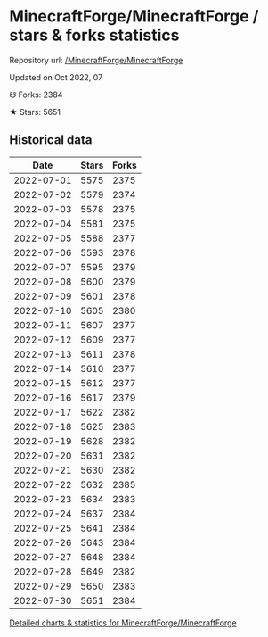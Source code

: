 # MinecraftForge/MinecraftForge / stars & forks statistics

Repository url: [/MinecraftForge/MinecraftForge](https://github.com/MinecraftForge/MinecraftForge)

Updated on Oct 2022, 07

☋ Forks: 2384

★ Stars: 5651

## Historical data
| Date | Stars | Forks |
|------|-------|-------|
| 2022-07-01 | 5575 | 2375 | 
| 2022-07-02 | 5579 | 2374 | 
| 2022-07-03 | 5578 | 2375 | 
| 2022-07-04 | 5581 | 2375 | 
| 2022-07-05 | 5588 | 2377 | 
| 2022-07-06 | 5593 | 2378 | 
| 2022-07-07 | 5595 | 2379 | 
| 2022-07-08 | 5600 | 2379 | 
| 2022-07-09 | 5601 | 2378 | 
| 2022-07-10 | 5605 | 2380 | 
| 2022-07-11 | 5607 | 2377 | 
| 2022-07-12 | 5609 | 2377 | 
| 2022-07-13 | 5611 | 2378 | 
| 2022-07-14 | 5610 | 2377 | 
| 2022-07-15 | 5612 | 2377 | 
| 2022-07-16 | 5617 | 2379 | 
| 2022-07-17 | 5622 | 2382 | 
| 2022-07-18 | 5625 | 2383 | 
| 2022-07-19 | 5628 | 2382 | 
| 2022-07-20 | 5631 | 2382 | 
| 2022-07-21 | 5630 | 2382 | 
| 2022-07-22 | 5632 | 2385 | 
| 2022-07-23 | 5634 | 2383 | 
| 2022-07-24 | 5637 | 2384 | 
| 2022-07-25 | 5641 | 2384 | 
| 2022-07-26 | 5643 | 2384 | 
| 2022-07-27 | 5648 | 2384 | 
| 2022-07-28 | 5649 | 2382 | 
| 2022-07-29 | 5650 | 2383 | 
| 2022-07-30 | 5651 | 2384 | 


[Detailed charts & statistics for MinecraftForge/MinecraftForge](https://reviewgithub.com/rep/MinecraftForge/MinecraftForge)
